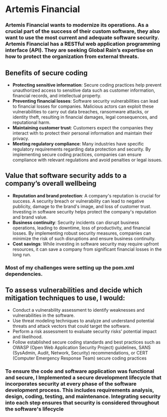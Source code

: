 # Artemis Financial

### Artemis Financial wants to modernize its operations. As a crucial part of the success of their custom software, they also want to use the most current and adequate software security. Artemis Financial has a RESTful web application programming interface (API). They are seeking Global Rain’s expertise on how to protect the organization from external threats.

## Benefits of secure coding

- __Protecting sensitive information__: Secure coding practices help prevent unauthorized access to sensitive data such as customer information, financial records, and intellectual property.
- __Preventing financial losses__: Software security vulnerabilities can lead to financial losses for companies. Malicious actors can exploit these vulnerabilities to carry out data breaches, ransomware attacks, or identity theft, resulting in financial damages, legal consequences, and reputational harm.
- __Maintaining customer trust__: Customers expect the companies they interact with to protect their personal information and maintain their privacy.
- __Meeting regulatory compliance__: Many industries have specific regulatory requirements regarding data protection and security. By implementing secure coding practices, companies can ensure compliance with relevant regulations and avoid penalties or legal issues.

## Value that software security adds to a company’s overall wellbeing

- __Reputation and brand protection__: A company's reputation is crucial for success. A security breach or vulnerability can lead to negative publicity, damage to the brand's image, and loss of customer trust. Investing in software security helps protect the company's reputation and brand value.
- __Business continuity__: Security incidents can disrupt business operations, leading to downtime, loss of productivity, and financial losses. By implementing robust security measures, companies can minimize the risk of such disruptions and ensure business continuity.
- __Cost savings__: While investing in software security may require upfront resources, it can save a company from significant financial losses in the long run.


### Most of my challenges were setting up the pom.xml dependencies.

## To assess vulnerabilities and decide which mitigation techniques to use, I would:

- Conduct a vulnerability assessment to identify weaknesses and vulnerabilities in the software.
- Use threat modeling techniques to analyze and understand potential threats and attack vectors that could target the software.
- Perform a risk assessment to evaluate security risks' potential impact and likelihood.
- Follow established secure coding standards and best practices such as OWASP (Open Web Application Security Project) guidelines, SANS (SysAdmin, Audit, Network, Security) recommendations, or CERT (Computer Emergency Response Team) secure coding practices

### To ensure the code and software application was functional and secure, I Implemented a secure development lifecycle that incorporates security at every phase of the software development process. This includes requirements analysis, design, coding, testing, and maintenance. Integrating security into each step ensures that security is considered throughout the software's lifecycle
